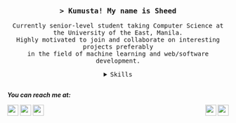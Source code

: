<!-- <img align="center" src="img/header.png"> -->


<h3 align="center">
        <samp>&gt; Kumusta! My name is 
                <b>Sheed</b>
        </samp>
</h3>

<p align="center">
  <samp>
    Currently senior-level student taking Computer Science at the University of the East, Manila. <br>
    Highly motivated to join and collaborate on interesting projects preferably<br>
    in the field of machine learning and web/software development.
    </samp>
</p>    
 


<details align="center">
    <summary> <samp>Skills</samp></summary>
    <p align="center">
      
#### Languages
<a href="https://www.python.org/" target="_blank" rel="noreferrer"><img src="https://img.shields.io/badge/Python-3776AB?style=for-the-badge&logo=python&logoColor=white" loading="lazy" width="auto" height="30" alt="Python" /></a>
<a href="#" target="_blank" rel="noreferrer"><img src="https://img.shields.io/badge/Java-ED8B00?style=for-the-badge&logo=java&logoColor=white" loading="lazy" width="auto" height="30" alt="Java" /></a>
<a href="#" target="_blank" rel="noreferrer"><img src="https://img.shields.io/badge/JavaScript-F7DF1E?style=for-the-badge&logo=javascript&logoColor=black" loading="lazy" width="auto" height="30" alt="JavaScript" /></a>
<a href="#" rel="noreferrer"><img src="https://img.shields.io/badge/R-276DC3?style=for-the-badge&logo=r&logoColor=white" loading="lazy" width="auto" height="30" alt="R" /></a>
<a href="#" target="_blank" rel="noreferrer"><img src="https://img.shields.io/badge/Sass-CC6699?style=for-the-badge&logo=sass&logoColor=white" loading="lazy" width="auto" height="30" alt="SASS" /></a>

#### Frameworks
<a href="https://flask.palletsprojects.com/en/2.0.x/" target="_blank" rel="noreferrer"><img src="https://img.shields.io/badge/Flask-000000?style=for-the-badge&logo=flask&logoColor=white" loading="lazy" width="auto" height="30" alt="Flask" /></a>
<a href="https://reactjs.org/" target="_blank" rel="noreferrer"><img src="https://img.shields.io/badge/React-20232A?style=for-the-badge&logo=react&logoColor=61DAFB" loading="lazy" width="auto" height="30" alt="React" /></a>

#### DBMS (Database Management System)
<a href="" target="_blank" rel="noreferrer"><img src="https://img.shields.io/badge/MySQL-005C84?style=for-the-badge&logo=mysql&logoColor=white" loading="lazy" width="auto" height="30" /></a>
<a href="" target="_blank" rel="noreferrer"><img src="https://img.shields.io/badge/PostgreSQL-316192?style=for-the-badge&logo=postgresql&logoColor=white" loading="lazy" width="auto" height="30" /></a>
<a href="" target="_blank" rel="noreferrer"><img src="https://img.shields.io/badge/Microsoft%20SQL%20Server-CC2927?style=for-the-badge&logo=microsoft%20sql%20server&logoColor=white" loading="lazy" width="auto" height="30" alt="MySQL" /></a>

#### Tools
<a href="" target="_blank" rel="noreferrer"><img src="https://img.shields.io/badge/Heroku-430098?style=for-the-badge&logo=heroku&logoColor=white" loading="lazy" width="auto" height="30" /></a>
<a href="" target="_blank" rel="noreferrer"><img src="https://img.shields.io/badge/Notion-000000?style=for-the-badge&logo=notion&logoColor=white" loading="lazy" width="auto" height="30" /></a>
<a href="" target="_blank" rel="noreferrer"><img src="https://img.shields.io/badge/replit-667881?style=for-the-badge&logo=replit&logoColor=white"
loading="lazy" width="auto" height="30" /></a>
<a href="" target="_blank" rel="noreferrer"><img src="https://img.shields.io/badge/Visual_Studio_Code-0078D4?style=for-the-badge&logo=visual%20studio%20code&logoColor=white" loading="lazy" width="auto" height="30" /></a>

<!-- #### Currently learning
<a href="https://www.djangoproject.com/" target="_blank" rel="noreferrer"><img src="https://img.shields.io/badge/Django-092E20?style=for-the-badge&logo=django&logoColor=white" loading="lazy" width="auto" height="30" alt="Django" /></a>
<a href="#" rel="noreferrer"><img src="https://img.shields.io/badge/React_Native-20232A?style=for-the-badge&logo=react&logoColor=61DAFB" loading="lazy" width="auto" height="30" /></a> -->

#### Other Interest
<a href="https://dotnet.microsoft.com/en-us/" target="_blank" rel="noreferrer"><img src="https://img.shields.io/badge/.NET-5C2D91?style=for-the-badge&logo=.net&logoColor=white" loading="lazy" width="auto" height="30" alt=".Net" /></a>
<a href="#" rel="noreferrer"><img src="https://img.shields.io/badge/Unity-100000?style=for-the-badge&logo=unity&logoColor=white" loading="lazy" width="auto" height="30" /></a>

<!-- <a href="#" rel="noreferrer"><img src="https://img.shields.io/badge/Xamarin-3498DB?style=for-the-badge&logo=xamarin&logoColor=white" loading="lazy" width="auto" height="30" /></a> -->
<!-- <a href="#" rel="noreferrer"><img src="https://img.shields.io/badge/Flutter-02569B?style=for-the-badge&logo=flutter&logoColor=white" loading="lazy" width="auto" height="30" /></a> -->

</details>

<a></a>
------------

***You can reach me at:***
<div>
<a align="left" href="https://www.linkedin.com/in/rasheed-delacruz/" target="_blank" rel="noreferrer"><img src="https://img.shields.io/badge/LinkedIn-0077B5?style=for-the-badge&logo=linkedin&logoColor=white" loading="lazy" height="25" /></a>
<a align="left" href="mailto:rasheed.delacruz@yahoo.com" target="_blank" rel="noreferrer"><img src="https://img.shields.io/badge/Yahoo!-6001D2?style=for-the-badge&logo=Yahoo!&logoColor=white" loading="lazy" height="25" /></a>
<a align="left" href="https://sheed.netlify.app" target="_blank" rel="noreferrer"><img src="https://img.shields.io/badge/website-000000?style=for-the-badge&logo=About.me&logoColor=white" loading="lazy" height="25" /></a>

<img align="right" src="https://img.shields.io/github/followers/meelvore.svg?style=social&label=Follow&maxAge=2592000" height="25" />
<img align="right" src="https://visitor-badge.laobi.icu/badge?page_id=meelvore.README.md" height="25" />
</div>
